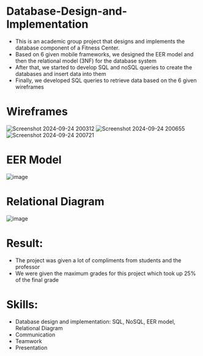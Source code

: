 # Database-Design-and-Implementation
- This is an academic group project that designs and implements the database component of a Fitness Center. 
- Based on 6 given mobile frameworks, we designed the EER model and then the relational model (3NF) for the database system
- After that, we started to develop SQL and noSQL queries to create the databases and insert data into them
- Finally, we developed SQL queries to retrieve data based on the 6 given wireframes

# Wireframes
![Screenshot 2024-09-24 200312](https://github.com/user-attachments/assets/625faf6c-f059-41f9-81d4-e506a6033d0f)
![Screenshot 2024-09-24 200655](https://github.com/user-attachments/assets/e0971d08-5334-4ccb-a5b7-aced05692aa1)
![Screenshot 2024-09-24 200721](https://github.com/user-attachments/assets/a6cb3c6f-fe75-4d34-8f09-ac7ab8c9d7f6)


# EER Model
![image](https://github.com/user-attachments/assets/fced3b2f-a74d-4985-9972-0257bbdd1dbc)

# Relational Diagram
![image](https://github.com/user-attachments/assets/d2c85555-6930-45ba-a5bf-f7cd24230321)

# Result:
- The project was given a lot of compliments from students and the professor
- We were given the maximum grades for this project which took up 25% of the final grade

# Skills:
- Database design and implementation: SQL, NoSQL, EER model, Relational Diagram
- Communication
- Teamwork
- Presentation

